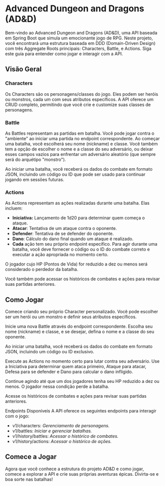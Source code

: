 
# Advanced Dungeon and Dragons (AD&D)
Bem-vindo ao Advanced Dungeon and Dragons (AD&D), uma API baseada em Spring Boot que simula um emocionante jogo de RPG. Neste projeto, você encontrará uma estrutura baseada em DDD (Domain-Driven Design) com três Aggregate Roots principais: Characters, Battle, e Actions. Siga este guia para entender como jogar e interagir com a API.

## Visão Geral
### Characters
Os Characters são os personagens/classes do jogo. Eles podem ser heróis ou monstros, cada um com seus atributos específicos. A API oferece um CRUD completo, permitindo que você crie e customize suas classes de personagens.

### Battle
As Battles representam as partidas em batalha. Você pode jogar contra o "ambiente" ao iniciar uma partida no endpoint correspondente. Ao começar uma batalha, você escolherá seu nome (nickname) e classe. Você também tem a opção de escolher o nome e a classe do seu adversário, ou deixar esses campos vazios para enfrentar um adversário aleatório (que sempre será do arquétipo "monstro").

Ao iniciar uma batalha, você receberá os dados do combate em formato JSON, incluindo um código ou ID que pode ser usado para continuar jogando em sessões futuras.

### Actions
As Actions representam as ações realizadas durante uma batalha. Elas incluem:

- **Iniciativa:** Lançamento de 1d20 para determinar quem começa o ataque.
- **Atacar**: Tentativa de um ataque contra o oponente.
- **Defender**: Tentativa de se defender do oponente.
- **Dano**: Cálculo do dano final quando um ataque é realizado.
- **Cada** ação tem seu próprio endpoint específico. Para agir durante uma batalha, você deve fornecer o código ou o ID do combate correto e executar a ação apropriada no momento certo.

O jogador cujo HP (Pontos de Vida) for reduzido a dez ou menos será considerado o perdedor da batalha.

Você também pode acessar os históricos de combates e ações para revisar suas partidas anteriores.

## Como Jogar
Comece criando seu próprio Character personalizado. Você pode escolher ser um herói ou um monstro e definir seus atributos específicos.

Inicie uma nova Battle através do endpoint correspondente. Escolha seu nome (nickname) e classe, e se desejar, defina o nome e a classe do seu oponente.

Ao iniciar uma batalha, você receberá os dados do combate em formato JSON, incluindo um código ou ID exclusivo.

Execute as Actions no momento certo para lutar contra seu adversário. Use a Iniciativa para determinar quem ataca primeiro, Ataque para atacar, Defesa para se defender e Dano para calcular o dano infligido.

Continue agindo até que um dos jogadores tenha seu HP reduzido a dez ou menos. O jogador nessa condição perde a batalha.

Acesse os históricos de combates e ações para revisar suas partidas anteriores.

Endpoints Disponíveis
A API oferece os seguintes endpoints para interagir com o jogo:

- v1/characters: _Gerenciamento de personagens._
- v1/battles: _Iniciar e gerenciar batalhas._
- v1/history/battles: _Acessar o histórico de combates._
- v1/history/actions: _Acessar o histórico de ações._

## Comece a Jogar
Agora que você conhece a estrutura do projeto AD&D e como jogar, comece a explorar a API e crie suas próprias aventuras épicas. Divirta-se e boa sorte nas batalhas!